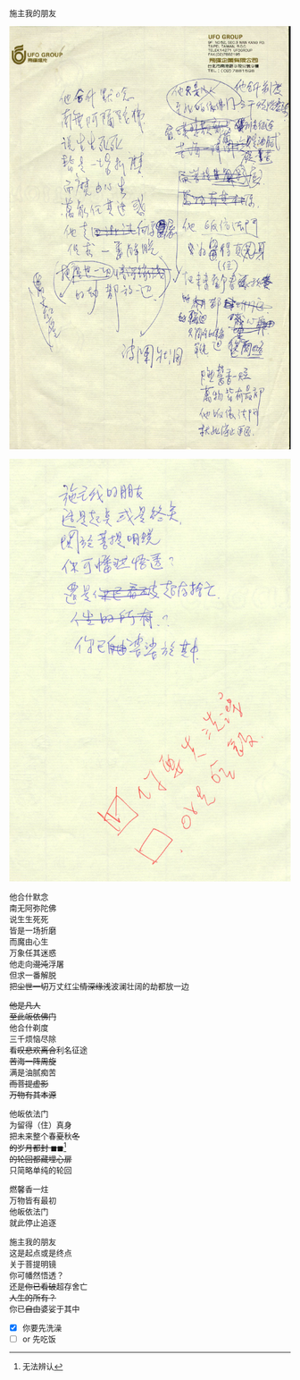 施主我的朋友

![page-1](../../image/%E6%96%87%E7%AB%A0/19xx-xx-xx_%E6%96%BD%E4%B8%BB%E6%88%91%E7%9A%84%E6%9C%8B%E5%8F%8B/page-1.jpg)

![page-2](../../image/%E6%96%87%E7%AB%A0/19xx-xx-xx_%E6%96%BD%E4%B8%BB%E6%88%91%E7%9A%84%E6%9C%8B%E5%8F%8B/page-2.jpg)

他合什默念<br>
南无阿弥陀佛<br>
说生生死死<br>
皆是一场折磨<br>
而魔由心生<br>
万象任其迷惑<br>
他走向~~混沌~~浮屠<br>
但求一番解脱<br>
把~~尘世一切~~万丈红尘~~情深缘浅~~波澜壮阔的劫都放一边

~~他是凡人~~<br>
~~至此皈依佛门~~<br>
他合什剃度<br>
三千烦恼尽除<br>
看~~叹悲欢离合~~利名征途<br>
~~苦海一阵周旋~~<br>
满是油腻痴苦<br>
~~而菩提虚影~~<br>
~~万物有其本源~~

他皈依法门<br>
为留得（住）真身<br>
把未来整个春~~夏~~秋~~冬~~<br>
~~的岁月都封 ◼◼~~[^1]<br>
~~的轮回都藏埋心扉~~<br>
只简略单纯的轮回

燃馨香一炷<br>
万物皆有最初<br>
他皈依法门<br>
就此停止追逐

施主我的朋友<br>
这是起点或是终点<br>
关于菩提明镜<br>
你可幡然悟透？<br>
还是~~你已看破~~超存舍亡<br>
~~人生的所有？~~<br>
你已~~自由~~婆娑于其中

-   [x] 你要先洗澡
-   [ ] or 先吃饭

[^1]: 无法辨认
